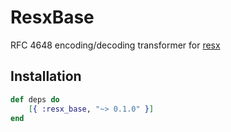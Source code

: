 # ResxBase
RFC 4648 encoding/decoding transformer for [resx](https://github.com/ScrimpyCat/Resx)

Installation
------------

```elixir
def deps do
    [{ :resx_base, "~> 0.1.0" }]
end
```
